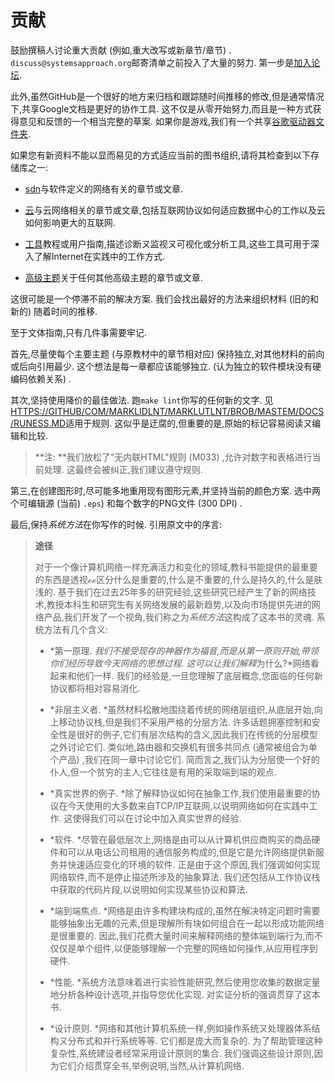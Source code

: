 
# 贡献

鼓励撰稿人讨论重大贡献 (例如,重大改写或新章节/章节) . `discuss@systemsapproach.org`邮寄清单之前投入了大量的努力. 第一步是[加入论坛](https://groups.google.com/a/systemsapproach.org/forum/#!forum/discuss).

此外,虽然GitHub是一个很好的地方来归档和跟踪随时间推移的修改,但是通常情况下,共享Google文档是更好的协作工具. 这不仅是从零开始努力,而且是一种方式获得意见和反馈的一个相当完整的草案. 如果你是游戏,我们有一个共享[谷歌驱动器文件夹](https://drive.google.com/drive/u/2/folders/1diDcXKTyMFyuR7g1M6gTRuCnHXAUYj7C?ths=true).

如果您有新资料不能以显而易见的方式适应当前的图书组织,请将其检查到以下存储库之一: 

-   [sdn](https://github.com/SystemsApproach/sdn)与软件定义的网络有关的章节或文章. 

-   [云](https://github.com/SystemsApproach/cloud)与云网络相关的章节或文章,包括互联网协议如何适应数据中心的工作以及云如何影响更大的互联网. 

-   [工具](https://github.com/SystemsApproach/tools)教程或用户指南,描述诊断ㄡ监视ㄡ可视化或分析工具,这些工具可用于深入了解Internet在实践中的工作方式. 

-   [高级主题](https://github.com/SystemsApproach/advanced-topics)关于任何其他高级主题的章节或文章. 

这很可能是一个停滞不前的解决方案. 我们会找出最好的方法来组织材料 (旧的和新的) 随着时间的推移. 

至于文体指南,只有几件事需要牢记. 

首先,尽量使每个主要主题 (与原教材中的章节相对应) 保持独立,对其他材料的前向或后向引用最少. 这个想法是每一章都应该能够独立.  (认为独立的软件模块没有硬编码依赖关系) . 

其次,坚持使用降价的最佳做法. 跑`make lint`你写的任何新的文字. 见[HTTPS://GITHUB/COM/MARKLIDLNT/MARKLUTLNT/BROB/MASTEM/DOCS/RUNESS.MD](https://github.com/markdownlint/markdownlint/blob/master/docs/RULES.md)适用于规则. 这似乎是迂腐的,但重要的是,原始的标记容易阅读ㄡ编辑和比较. 

> **注: **我们放松了"无内联HTML"规则 (M033) ,允许对数字和表格进行当前处理. 这最终会被纠正,我们建议遵守规则. 

第三,在创建图形时,尽可能多地重用现有图形元素,并坚持当前的颜色方案. 选中两个可编辑源 (当前) `.eps`) 和每个数字的PNG文件 (300 DPI) . 

最后,保持*系统方法*在你写作的时候. 引用原文中的序言: 

> **途径**
>
> 对于一个像计算机网络一样充满活力和变化的领域,教科书能提供的最重要的东西是透视ℴℴ区分什么是重要的,什么是不重要的,什么是持久的,什么是肤浅的. 基于我们在过去25年多的研究经验,这些研究已经产生了新的网络技术,教授本科生和研究生有关网络发展的最新趋势,以及向市场提供先进的网络产品,我们开发了一个视角,我们称之为*系统方法*这构成了这本书的灵魂. 系统方法有几个含义: 
>
> -   *第一原理. *我们不接受现存的神器作为福音,而是从第一原则开始,带领你们经历导致今天网络的思想过程. 这可以让我们解释*为什么?*网络看起来和他们一样. 我们的经验是,一旦您理解了底层概念,您面临的任何新协议都将相对容易消化. 
>
> -   *非层主义者. *虽然材料松散地围绕着传统的网络层组织,从底层开始,向上移动协议栈,但是我们不采用严格的分层方法. 许多话题拥塞控制和安全性是很好的例子,它们有层次结构的含义,因此我们在传统的分层模型之外讨论它们. 类似地,路由器和交换机有很多共同点 (通常被组合为单个产品) ,我们在同一章中讨论它们. 简而言之,我们认为分层使一个好的仆人,但一个贫穷的主人;它往往是有用的采取端到端的观点. 
>
> -   *真实世界的例子. *除了解释协议如何在抽象工作,我们使用最重要的协议在今天使用的大多数来自TCP/IP互联网,以说明网络如何在实践中工作. 这使得我们可以在讨论中加入真实世界的经验. 
>
> -   *软件. *尽管在最低层次上,网络是由可以从计算机供应商购买的商品硬件和可以从电话公司租用的通信服务构成的,但是它是允许网络提供新服务并快速适应变化的环境的软件. 正是由于这个原因,我们强调如何实现网络软件,而不是停止描述所涉及的抽象算法. 我们还包括从工作协议栈中获取的代码片段,以说明如何实现某些协议和算法. 
>
> -   *端到端焦点. *网络是由许多构建块构成的,虽然在解决特定问题时需要能够抽象出无趣的元素,但是理解所有块如何组合在一起以形成功能网络是很重要的. 因此,我们花费大量时间来解释网络的整体端到端行为,而不仅仅是单个组件,以便能够理解一个完整的网络如何操作,从应用程序到硬件. 
>
> -   *性能. *系统方法意味着进行实验性能研究,然后使用您收集的数据定量地分析各种设计选项,并指导您优化实现. 对实证分析的强调贯穿了这本书. 
>
> -   *设计原则. *网络和其他计算机系统一样,例如操作系统ㄡ处理器体系结构ㄡ分布式和并行系统等等. 它们都是庞大而复杂的. 为了帮助管理这种复杂性,系统建设者经常采用设计原则的集合. 我们强调这些设计原则,因为它们介绍贯穿全书,举例说明,当然,从计算机网络. 
